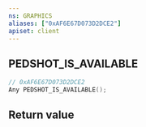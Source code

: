 ```yaml
---
ns: GRAPHICS
aliases: ["0xAF6E67D073D2DCE2"]
apiset: client
---
```

## PEDSHOT_IS_AVAILABLE

```c
// 0xAF6E67D073D2DCE2
Any PEDSHOT_IS_AVAILABLE();
```



## Return value